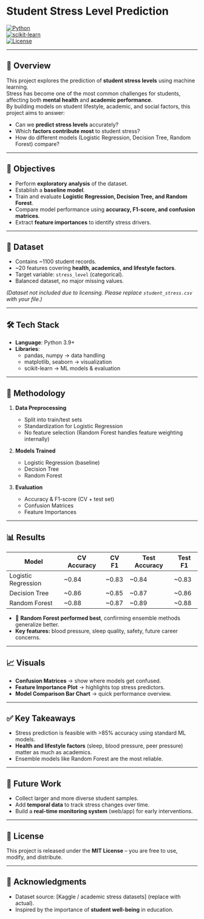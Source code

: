 # Student Stress Level Prediction  

[![Python](https://img.shields.io/badge/Python-3.9%2B-blue)]()  
[![scikit-learn](https://img.shields.io/badge/scikit--learn-ML-orange)]()  
[![License](https://img.shields.io/badge/License-MIT-green)]()  

---

## 📖 Overview  

This project explores the prediction of **student stress levels** using machine learning.  
Stress has become one of the most common challenges for students, affecting both **mental health** and **academic performance**.  
By building models on student lifestyle, academic, and social factors, this project aims to answer:  

- Can we **predict stress levels** accurately?  
- Which **factors contribute most** to student stress?  
- How do different models (Logistic Regression, Decision Tree, Random Forest) compare?  

---

## 🎯 Objectives  

- Perform **exploratory analysis** of the dataset.  
- Establish a **baseline model**.  
- Train and evaluate **Logistic Regression, Decision Tree, and Random Forest**.  
- Compare model performance using **accuracy, F1-score, and confusion matrices**.  
- Extract **feature importances** to identify stress drivers.  

---

## 📂 Dataset  

- Contains ~1100 student records.  
- ~20 features covering **health, academics, and lifestyle factors**.  
- Target variable: `stress_level` (categorical).  
- Balanced dataset, no major missing values.  

*(Dataset not included due to licensing. Please replace `student_stress.csv` with your file.)*  

---

## 🛠️ Tech Stack  

- **Language**: Python 3.9+  
- **Libraries**:  
  - pandas, numpy → data handling  
  - matplotlib, seaborn → visualization  
  - scikit-learn → ML models & evaluation  

---

## 🔬 Methodology  

1. **Data Preprocessing**  
   - Split into train/test sets  
   - Standardization for Logistic Regression  
   - No feature selection (Random Forest handles feature weighting internally)  

2. **Models Trained**  
   - Logistic Regression (baseline)  
   - Decision Tree  
   - Random Forest  

3. **Evaluation**  
   - Accuracy & F1-score (CV + test set)  
   - Confusion Matrices  
   - Feature Importances  

---

## 📊 Results  

| Model                | CV Accuracy | CV F1 | Test Accuracy | Test F1 |
|-----------------------|-------------|-------|---------------|---------|
| Logistic Regression  | ~0.84       | ~0.83 | ~0.84         | ~0.83   |
| Decision Tree        | ~0.86       | ~0.85 | ~0.87         | ~0.86   |
| Random Forest        | ~0.88       | ~0.87 | ~0.89         | ~0.88   |

- 📌 **Random Forest performed best**, confirming ensemble methods generalize better.  
- **Key features:** blood pressure, sleep quality, safety, future career concerns.  

---

## 📈 Visuals  

- **Confusion Matrices** → show where models get confused.  
- **Feature Importance Plot** → highlights top stress predictors.  
- **Model Comparison Bar Chart** → quick performance overview.  

---

## ✅ Key Takeaways  

- Stress prediction is feasible with >85% accuracy using standard ML models.  
- **Health and lifestyle factors** (sleep, blood pressure, peer pressure) matter as much as academics.  
- Ensemble models like Random Forest are the most reliable.  

---

## 🚀 Future Work  

- Collect larger and more diverse student samples.  
- Add **temporal data** to track stress changes over time.  
- Build a **real-time monitoring system** (web/app) for early interventions.  

---

## 📜 License  

This project is released under the **MIT License** – you are free to use, modify, and distribute.  

---

## 🤝 Acknowledgments  

- Dataset source: [Kaggle / academic stress datasets] (replace with actual).  
- Inspired by the importance of **student well-being** in education.  
